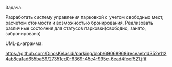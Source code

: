Задача:

Разработать систему управления парковкой с учетом свободных мест, расчетом стоимости и возможностью бронирования. Реализовать различные состояния для статусов парковки(свободно, занято, забронировано)

UML-диаграмма:

https://github.com/DinosKelasidi/parking/blob/690689686eceaeb1d352e1124ab8ca1ad655ba69/27351ed0-6369-45e4-995e-6ead4feef521.jfif

